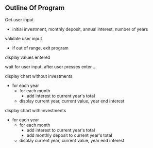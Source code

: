 ## Outline Of Program

Get user input

- initial investment, monthly deposit, annual interest, number of years

validate user input

- if out of range, exit program

display values entered

wait for user input. after user presses enter...

display chart without investments

- for each year
  - for each month
    - add interest to current year's total
  - display current year, current value, year end interest

display chart with investments

- for each year
  - for each month
    - add interest to current year's total
    - add monthly deposit to current year's total
  - display current year, current value, year end interest
